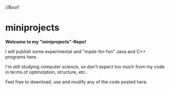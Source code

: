//Boo!!

# miniprojects

**Welcome to my "miniprojects"-Repo!** 

I will publish some experimental and "made-for-fun" Java and C++ programs here. 

I'm still studying computer science, so don't expect too much from my code in terms of optimization, structure, etc..

Feel free to download, use and modify any of the code posted here.
